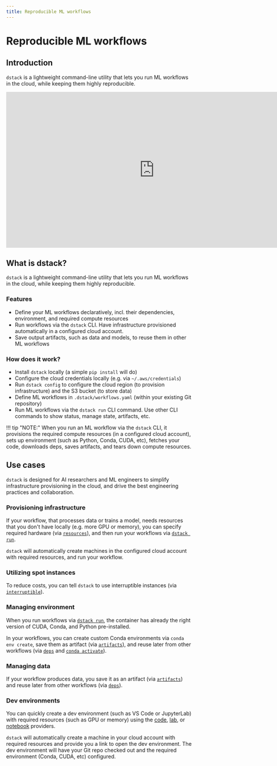 ```yaml
---
title: Reproducible ML workflows 
---
```


# Reproducible ML workflows

## Introduction

`dstack` is a lightweight command-line utility that lets you run ML workflows in the cloud,
while keeping them highly reproducible.

<iframe src="https://player.vimeo.com/video/766452681?h=6e954feb34&amp;title=0&amp;byline=0&amp;portrait=0&amp;speed=0&amp;badge=0&amp;autopause=0&amp;player_id=0&amp;app_id=56727" width="800" height="420" frameborder="0" allow="autoplay" title="test"></iframe>

## What is dstack?

`dstack` is a lightweight command-line utility that lets you run ML workflows in the cloud,
while keeping them highly reproducible.

### Features

 * Define your ML workflows declaratively, incl. their dependencies, environment, and required compute resources 
 * Run workflows via the `dstack` CLI. Have infrastructure provisioned automatically in a configured cloud account. 
 * Save output artifacts, such as data and models, to reuse them in other ML workflows

### How does it work?

 * Install `dstack` locally (a simple `pip install` will do)
 * Configure the cloud credentials locally (e.g. via `~/.aws/credentials`)
 * Run `dstack config` to configure the cloud region (to provision infrastructure) and the S3 bucket (to store data)
 * Define ML workflows in `.dstack/workflows.yaml` (within your existing Git repository)
 * Run ML workflows via the `dstack run` CLI command. Use other CLI commands to show status, manage state, artifacts, etc. 

!!! tip "NOTE:"
    When you run an ML workflow via the `dstack` CLI, it provisions the required compute resources (in a configured cloud
    account), sets up environment (such as Python, Conda, CUDA, etc), fetches your code, downloads deps,
    saves artifacts, and tears down compute resources.

## Use cases

`dstack` is designed for AI researchers and ML engineers to simplify infrastructure provisioning in the cloud,
and drive the best engineering practices and collaboration. 

### Provisioning infrastructure

If your workflow, that processes data or trains a model, needs resources that you 
don't have locally (e.g. more GPU or memory), you can specify 
required hardware (via [`resources`](examples/index.md#resources)), and then run your workflows via 
[`dstack run`](reference/cli/run).

`dstack` will automatically create machines in the configured cloud account with required resources, 
and run your workflow.

### Utilizing spot instances 

To reduce costs, you can tell `dstack` to use 
interruptible instances (via [`interruptible`](examples/index.md#interruptible-instances)).

### Managing environment

When you run workflows via [`dstack run`](reference/cli/run), the container has already 
the right version of CUDA, Conda, and Python pre-installed.

In your workflows, you can create custom Conda environments via `conda env create`, 
save them as artifact (via [`artifacts`](examples/index.md#artifacts)), 
and reuse later from other workflows (via [`deps`](examples/index.md#deps) and [`conda activate`](examples/index.md#conda-environments)).

### Managing data

If your workflow produces data, you save it as an artifact (via [`artifacts`](examples/index#artifacts))
and reuse later from other workflows (via [`deps`](examples/index.md#deps)).

### Dev environments

You can quickly create a dev environment (such as VS Code or JupyterLab) with required
resources (such as GPU or memory) using the [code](reference/providers/index.md#code), 
[lab](reference/providers/index.md#lab), or [notebook](reference/providers/index.md#notebook) providers.

`dstack` will automatically create a machine in your cloud account with required resources and provide you a link to
open the dev environment. 
The dev environment will have your Git repo checked out and the required environment (Conda, CUDA, etc) configured.